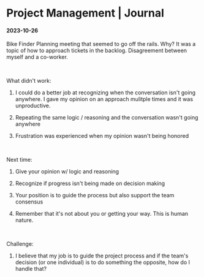 # Project Management | Journal

#### 2023-10-26

Bike Finder Planning meeting that seemed to go off the rails. Why? It was a topic of how to approach tickets in the backlog. Disagreement between myself and a co-worker.

<br>

What didn't work:

1. I could do a better job at recognizing when the conversation isn't going anywhere. I gave my opinion on an approach mulitple times and it was unproductive.

1. Repeating the same logic / reasoning and the conversation wasn't going anywhere

1. Frustration was experienced when my opinion wasn't being honored

<br>

Next time:

1. Give your opinion w/ logic and reasoning

1. Recognize if progress isn't being made on decision making

1. Your position is to guide the process but also support the team consensus

1. Remember that it's not about you or getting your way. This is human nature.

<br>

Challenge:

1. I believe that my job is to guide the project process and if the team's decision (or one individual) is to do something the opposite, how do I handle that?
